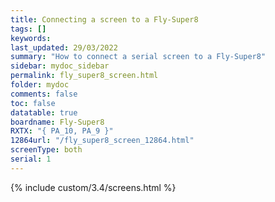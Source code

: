 ```yaml
---
title: Connecting a screen to a Fly-Super8
tags: []
keywords: 
last_updated: 29/03/2022
summary: "How to connect a serial screen to a Fly-Super8"
sidebar: mydoc_sidebar
permalink: fly_super8_screen.html
folder: mydoc
comments: false
toc: false
datatable: true
boardname: Fly-Super8
RXTX: "{ PA_10, PA_9 }"
12864url: "/fly_super8_screen_12864.html"
screenType: both
serial: 1
---
```


{% include custom/3.4/screens.html %}
